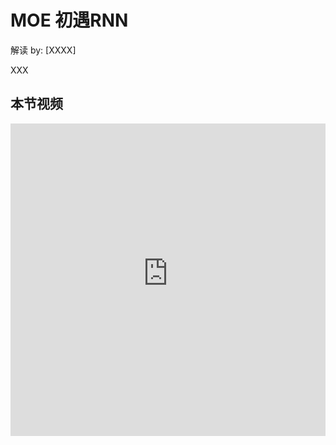 <!--Copyright © ZOMI 适用于[License](https://github.com/chenzomi12/AIInfra)版权许可-->

# MOE 初遇RNN

解读 by: [XXXX]

XXX

## 本节视频

<html>
<iframe src="https://&as_wide=1&high_quality=1&danmaku=0&t=30&autoplay=0" width="100%" height="500" scrolling="no" border="0" frameborder="no" framespacing="0" allowfullscreen="true"> </iframe>
</html>
